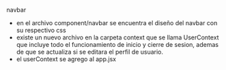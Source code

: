 navbar

- en el archivo component/navbar se encuentra el diseño del navbar con su respectivo css
- existe un nuevo archivo en la carpeta context que se llama UserContext que incluye todo el funcionamiento de inicio y cierre de sesion, ademas de que se actualiza si se editara el perfil de usuario.
- el userContext se agrego al app.jsx 

